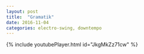 ```yaml
---
layout: post
title:  "Gramatik"
date: 2016-11-04
categories: electro-swing, downtempo
---
```

{% include youtubePlayer.html id="JkgMkZz71cw" %}
